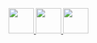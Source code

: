<p align="center">
  <a href="https://twitter.com/Sejan__Mahmud" target="_blank">
    <img src="https://upload.wikimedia.org/wikipedia/commons/6/60/X_logo_2023.svg" width="50" height="50"/>
  </a>
  <a href="https://www.reddit.com/user/Sejan__Mahmud" target="_blank">
    <img src="https://upload.wikimedia.org/wikipedia/commons/5/58/Reddit_logo_new.svg" width="50" height="50"/>
  </a>
  <a href="https://www.tumblr.com/blog/view/sejanmahmud" target="_blank">
    <img src="https://upload.wikimedia.org/wikipedia/commons/8/80/Tumblr_logo_2018.svg" width="50" height="50"/>
  </a>
</p>
